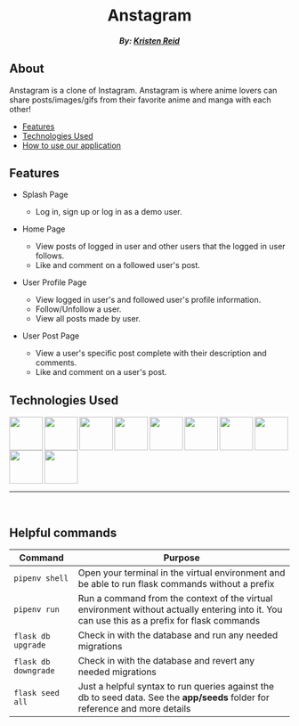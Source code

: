 <h1 align="center"> Anstagram </h1> <a name="top"> </a>

<h5 align="center">  By: <a href="https://github.com/Kristen-Reid">Kristen Reid</a>

<h2> About </h2>
Anstagram is a clone of Instagram. Anstagram is where anime lovers can share posts/images/gifs from their favorite anime and manga with each other!

   - [Features](#features)
   - [Technologies Used](#tech)
   - [How to use our application](#howto)
   
   
   
<h2> Features </h2> <a name="features"></a>
   
 * Splash Page 
    * Log in, sign up or log in as a demo user.
   
 * Home Page 
    * View posts of logged in user and other users that the logged in user follows.
    * Like and comment on a followed user's post.
   
 * User Profile Page
    * View logged in user's and followed user's profile information.
    * Follow/Unfollow a user.
    * View all posts made by user.
   
 * User Post Page 
    * View a user's specific post complete with their description and comments.
    * Like and comment on a user's post.

<h2>Technologies Used</h2> <a name="tech"></a>
   
   <img src="https://user-images.githubusercontent.com/93681149/167308732-afeeb5f2-d9a1-47ab-b8d9-82cd44b00b7e.svg" width="60px" align="left">
   <img src="https://user-images.githubusercontent.com/93681149/167308602-b05ea259-dd61-4df9-8f45-d7daeece6491.svg" width="60px" align="left">
   <img src="https://user-images.githubusercontent.com/93681149/167308754-79d7f324-d62d-461e-aa15-32487f495403.svg" width="60px" align="left">
   <img src="https://user-images.githubusercontent.com/93681149/167308772-5912f7f3-522a-4fe5-b176-575a91455823.svg" width="60px" align="left">
   <img src="https://user-images.githubusercontent.com/93681149/167308802-46d28d53-dc35-4146-86f1-2afa9fdcbac0.svg" width="60px" align="left">
   <img src="https://user-images.githubusercontent.com/93681149/167308823-588c1cbe-ef15-47ba-8d3f-944710a00ac6.svg" width="60px" align="left">
   <img src="https://user-images.githubusercontent.com/93681149/167308846-24aa684c-2a5d-4d32-b365-4a0de8714408.svg" width="60px" align="left">
   <img src="https://user-images.githubusercontent.com/93681149/167308866-01f03689-0b65-4ddd-803f-4a23a0253e35.svg" width="60px" align="left">
   <img src="https://user-images.githubusercontent.com/93681149/167308908-2aacacf3-d30a-4b00-97ed-3c034e5bcadd.svg" width="60px" align="left">
   <img src="![image](https://user-images.githubusercontent.com/93681006/169756655-aea50538-df1c-4254-ae0b-ef6995451b8f.png)" width='60px>
  
   
   

<h2> Getting started </h2><a name="howto"></a>
1. Clone this repository (only this branch)

   ```bash
   git clone https://github.com/Fiasco071/ToTheMoon.git
   ```

2. Install dependencies

      ```bash
      pipenv install --dev -r dev-requirements.txt && pipenv install -r requirements.txt
      ```

3. Create a **.env** file based on the example with proper settings for your
   development environment
4. Setup your PostgreSQL user, password and database and make sure it matches your **.env** file

5. Get into your pipenv, migrate your database, seed your database, and run your flask app

   ```bash
   pipenv shell
   ```

   ```bash
   flask db upgrade
   ```

   ```bash
   flask seed all
   ```

   ```bash
   flask run
   ```

6. To run the React App in development, checkout the [README](./react-app/README.md) inside the `react-app` directory.

***


*IMPORTANT!*
   psycopg2-binary MUST remain a dev dependency because you can't install it on apline-linux.
   There is a layer in the Dockerfile that will install psycopg2 (not binary) for us.
***

<br>

## Helpful commands
|    Command            |    Purpose    |
| -------------         | ------------- |
| `pipenv shell`        | Open your terminal in the virtual environment and be able to run flask commands without a prefix |
| `pipenv run`          | Run a command from the context of the virtual environment without actually entering into it. You can use this as a prefix for flask commands  |
| `flask db upgrade`    | Check in with the database and run any needed migrations  |
| `flask db downgrade`  | Check in with the database and revert any needed migrations  |
| `flask seed all`      | Just a helpful syntax to run queries against the db to seed data. See the **app/seeds** folder for reference and more details |
